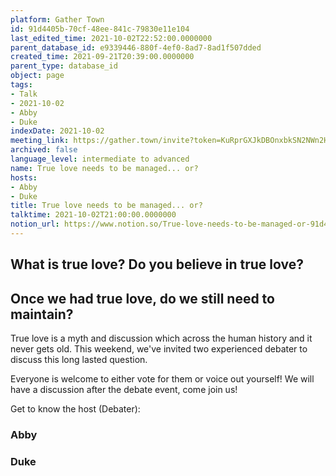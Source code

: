 ```yaml
---
platform: Gather Town
id: 91d4405b-70cf-48ee-841c-79830e11e104
last_edited_time: 2021-10-02T22:52:00.0000000
parent_database_id: e9339446-880f-4ef0-8ad7-8ad1f507dded
created_time: 2021-09-21T20:39:00.0000000
parent_type: database_id
object: page
tags:
- Talk
- 2021-10-02
- Abby
- Duke
indexDate: 2021-10-02
meeting_link: https://gather.town/invite?token=KuRprGXJkDBOnxbkSN2NWn2HuHjwl9GJ
archived: false
language_level: intermediate to advanced
name: True love needs to be managed... or?
hosts:
- Abby
- Duke
title: True love needs to be managed... or?
talktime: 2021-10-02T21:00:00.0000000
notion_url: https://www.notion.so/True-love-needs-to-be-managed-or-91d4405b70cf48ee841c79830e11e104
---
```



## What is true love? Do you believe in true love? 
## Once we had true love, do we still need to maintain?

True love is a myth and discussion which across the human history and it never gets old. This weekend, we've invited two experienced debater to discuss this long lasted question.

Everyone is welcome to either vote for them or voice out yourself! We will have a discussion after the debate event, come join us!

Get to know the host (Debater):
### Abby
### Duke





